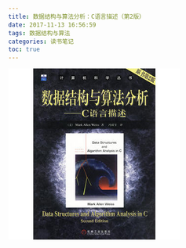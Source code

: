 ```yaml
---
title: 数据结构与算法分析：C语言描述（第2版）
date: 2017-11-13 16:56:59
tags: 数据结构与算法
categories: 读书笔记
toc: true
---
```


![](/images/ds_and_aa_c_2.jpg)
<!-- more -->
